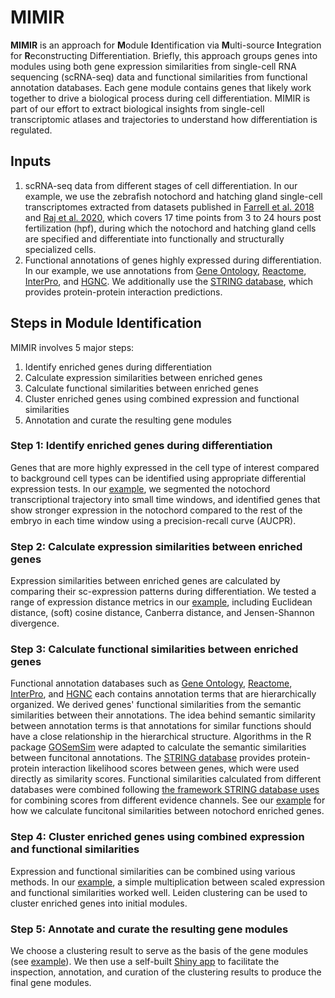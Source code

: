 # MIMIR
**MIMIR** is an approach for **M**odule **I**dentification via **M**ulti-source **I**ntegration for **R**econstructing Differentiation. Briefly, this approach groups genes into modules using both gene expression similarities from single-cell RNA sequencing (scRNA-seq) data and functional similarities from functional annotation databases. Each gene module contains genes that likely work together to drive a biological process during cell differentiation. MIMIR is part of our effort to extract biological insights from single-cell transcriptomic atlases and trajectories to understand how differentiation is regulated.
## Inputs
1. scRNA-seq data from different stages of cell differentiation. In our example, we use the zebrafish notochord and hatching gland single-cell transcriptomes extracted from datasets published in [Farrell et al. 2018](https://pubmed.ncbi.nlm.nih.gov/29700225/) and [Raj et al. 2020](https://pubmed.ncbi.nlm.nih.gov/33068532/), which covers 17 time points from 3 to 24 hours post fertilization (hpf), during which the notochord and hatching gland cells are specified and differentiate into functionally and structurally specialized cells. 
2. Functional annotations of genes highly expressed during differentiation. In our example, we use annotations from [Gene Ontology](https://geneontology.org/), [Reactome](https://reactome.org/), [InterPro](https://www.ebi.ac.uk/interpro/), and [HGNC](https://www.genenames.org/). We additionally use the [STRING database](https://string-db.org/cgi/download?sessionId=bykC2Can3gR6), which provides protein-protein interaction predictions.
## Steps in Module Identification
MIMIR involves 5 major steps:
1. Identify enriched genes during differentiation
2. Calculate expression similarities between enriched genes
3. Calculate functional similarities between enriched genes
4. Cluster enriched genes using combined expression and functional similarities
5. Annotation and curate the resulting gene modules
### Step 1: Identify enriched genes during differentiation
Genes that are more highly expressed in the cell type of interest compared to background cell types can be identified using appropriate differential expression tests. In our [example](https://github.com/YiqunW/MIMIR/blob/main/example_scripts/step1_Identify_Enriched_Genes.md), we segmented the notochord transcriptional trajectory into small time windows, and identified genes that show stronger expression in the notochord compared to the rest of the embryo in each time window using a precision-recall curve (AUCPR).
### Step 2: Calculate expression similarities between enriched genes
Expression similarities between enriched genes are calculated by comparing their sc-expression patterns during differentiation. We tested a range of expression distance metrics in our [example](https://github.com/YiqunW/MIMIR/blob/main/example_scripts/step2_Calculate_expression_similarities.md), including Euclidean distance, (soft) cosine distance, Canberra distance, and Jensen-Shannon divergence. 
### Step 3: Calculate functional similarities between enriched genes
Functional annotation databases such as [Gene Ontology](https://geneontology.org/), [Reactome](https://reactome.org/), [InterPro](https://www.ebi.ac.uk/interpro/), and [HGNC](https://www.genenames.org/) each contains annotation terms that are hierarchically organized. We derived genes' functional similarities from the semantic similarities between their annotations. The idea behind semantic similarity between annotation terms is that annotations for similar functions should have a close relationship in the hierarchical structure. Algorithms in the R package [GOSemSim](https://bioconductor.org/packages/release/bioc/html/GOSemSim.html) were adapted to calculate the semantic similarities between funcitonal annotations. The [STRING database](https://string-db.org/cgi/download?sessionId=bykC2Can3gR6) provides protein-protein interaction likelihood scores between genes, which were used directly as similarity scores. Functional similarities calculated from different databases were combined following [the framework STRING database uses](https://string-db.org/cgi/help?sessionId=bYM4qN6d8EXf) for combining scores from different evidence channels. See our [example](https://github.com/YiqunW/MIMIR/blob/main/example_scripts/step3_Calculate_functional_similarities.md) for how we calculate funcitonal similarities between notochord enriched genes.
### Step 4: Cluster enriched genes using combined expression and functional similarities
Expression and functional similarities can be combined using various methods. In our [example](https://github.com/YiqunW/MIMIR/blob/main/example_scripts/step4_Cluster_genes_with_combined_similarities.md), a simple multiplication between scaled expression and functional similarities worked well. Leiden clustering can be used to cluster enriched genes into initial modules.
### Step 5: Annotate and curate the resulting gene modules
We choose a clustering result to serve as the basis of the gene modules (see [example]()). We then use a self-built [Shiny app]() to facilitate the inspection, annotation, and curation of the clustering results to produce the final gene modules. 
